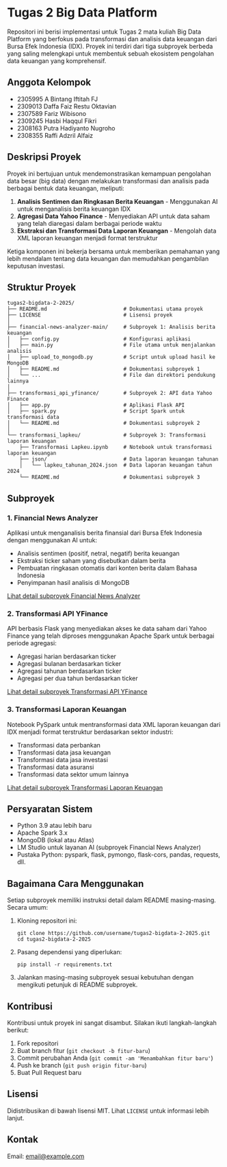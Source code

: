 # Tugas 2 Big Data Platform

Repositori ini berisi implementasi untuk Tugas 2 mata kuliah Big Data Platform yang berfokus pada transformasi dan analisis data keuangan dari Bursa Efek Indonesia (IDX). Proyek ini terdiri dari tiga subproyek berbeda yang saling melengkapi untuk membentuk sebuah ekosistem pengolahan data keuangan yang komprehensif.

## Anggota Kelompok

- 2305995 A Bintang Iftitah FJ
- 2309013 Daffa Faiz Restu Oktavian 
- 2307589 Fariz Wibisono
- 2309245 Hasbi Haqqul Fikri
- 2308163 Putra Hadiyanto Nugroho
- 2308355 Raffi Adzril Alfaiz

## Deskripsi Proyek

Proyek ini bertujuan untuk mendemonstrasikan kemampuan pengolahan data besar (big data) dengan melakukan transformasi dan analisis pada berbagai bentuk data keuangan, meliputi:

1. **Analisis Sentimen dan Ringkasan Berita Keuangan** - Menggunakan AI untuk menganalisis berita keuangan IDX
2. **Agregasi Data Yahoo Finance** - Menyediakan API untuk data saham yang telah diaregasi dalam berbagai periode waktu
3. **Ekstraksi dan Transformasi Data Laporan Keuangan** - Mengolah data XML laporan keuangan menjadi format terstruktur

Ketiga komponen ini bekerja bersama untuk memberikan pemahaman yang lebih mendalam tentang data keuangan dan memudahkan pengambilan keputusan investasi.

## Struktur Proyek

```
tugas2-bigdata-2-2025/
├── README.md                         # Dokumentasi utama proyek
├── LICENSE                           # Lisensi proyek
│
├── financial-news-analyzer-main/     # Subproyek 1: Analisis berita keuangan
│   ├── config.py                     # Konfigurasi aplikasi
│   ├── main.py                       # File utama untuk menjalankan analisis
│   ├── upload_to_mongodb.py          # Script untuk upload hasil ke MongoDB
│   ├── README.md                     # Dokumentasi subproyek 1
│   └── ...                           # File dan direktori pendukung lainnya
│
├── transformasi_api_yfinance/        # Subproyek 2: API data Yahoo Finance
│   ├── app.py                        # Aplikasi Flask API
│   ├── spark.py                      # Script Spark untuk transformasi data
│   └── README.md                     # Dokumentasi subproyek 2
│
└── transformasi_lapkeu/              # Subproyek 3: Transformasi laporan keuangan
    ├── Transformasi Lapkeu.ipynb     # Notebook untuk transformasi laporan keuangan
    ├── json/                         # Data laporan keuangan tahunan
    │   └── lapkeu_tahunan_2024.json  # Data laporan keuangan tahun 2024
    └── README.md                     # Dokumentasi subproyek 3
```

## Subproyek

### 1. Financial News Analyzer

Aplikasi untuk menganalisis berita finansial dari Bursa Efek Indonesia dengan menggunakan AI untuk:

- Analisis sentimen (positif, netral, negatif) berita keuangan
- Ekstraksi ticker saham yang disebutkan dalam berita
- Pembuatan ringkasan otomatis dari konten berita dalam Bahasa Indonesia
- Penyimpanan hasil analisis di MongoDB

[Lihat detail subproyek Financial News Analyzer](./financial-news-analyzer-main/README.md)

### 2. Transformasi API YFinance

API berbasis Flask yang menyediakan akses ke data saham dari Yahoo Finance yang telah diproses menggunakan Apache Spark untuk berbagai periode agregasi:

- Agregasi harian berdasarkan ticker
- Agregasi bulanan berdasarkan ticker
- Agregasi tahunan berdasarkan ticker
- Agregasi per dua tahun berdasarkan ticker

[Lihat detail subproyek Transformasi API YFinance](./transformasi_api_yfinance/README.md)

### 3. Transformasi Laporan Keuangan

Notebook PySpark untuk mentransformasi data XML laporan keuangan dari IDX menjadi format terstruktur berdasarkan sektor industri:

- Transformasi data perbankan
- Transformasi data jasa keuangan
- Transformasi data jasa investasi
- Transformasi data asuransi
- Transformasi data sektor umum lainnya

[Lihat detail subproyek Transformasi Laporan Keuangan](./transformasi_lapkeu/README.md)

## Persyaratan Sistem

- Python 3.9 atau lebih baru
- Apache Spark 3.x
- MongoDB (lokal atau Atlas)
- LM Studio untuk layanan AI (subproyek Financial News Analyzer)
- Pustaka Python: pyspark, flask, pymongo, flask-cors, pandas, requests, dll.

## Bagaimana Cara Menggunakan

Setiap subproyek memiliki instruksi detail dalam README masing-masing. Secara umum:

1. Kloning repositori ini:

   ```
   git clone https://github.com/username/tugas2-bigdata-2-2025.git
   cd tugas2-bigdata-2-2025
   ```

2. Pasang dependensi yang diperlukan:

   ```
   pip install -r requirements.txt
   ```

3. Jalankan masing-masing subproyek sesuai kebutuhan dengan mengikuti petunjuk di README subproyek.

## Kontribusi

Kontribusi untuk proyek ini sangat disambut. Silakan ikuti langkah-langkah berikut:

1. Fork repositori
2. Buat branch fitur (`git checkout -b fitur-baru`)
3. Commit perubahan Anda (`git commit -am 'Menambahkan fitur baru'`)
4. Push ke branch (`git push origin fitur-baru`)
5. Buat Pull Request baru

## Lisensi

Didistribusikan di bawah lisensi MIT. Lihat `LICENSE` untuk informasi lebih lanjut.

## Kontak

Email: [email@example.com](mailto:email@example.com)
